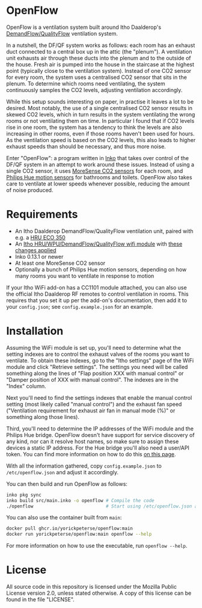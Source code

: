# OpenFlow

OpenFlow is a ventilation system built around Itho Daalderop's
[DemandFlow/QualityFlow](https://www.ithodaalderop.nl/nl-NL/professional/productoverzicht/a04_03_01)
ventilation system.

In a nutshell, the DF/QF system works as follows: each room has an exhaust duct
connected to a central box up in the attic (the "plenum"). A ventilation unit
exhausts air through these ducts into the plenum and to the outside of the
house. Fresh air is pumped into the house in the staircase at the highest point
(typically close to the ventilation system). Instead of one CO2 sensor for every
room, the system uses a centralised CO2 sensor that sits in the plenum. To
determine which rooms need ventilating, the system continuously samples the CO2
levels, adjusting ventilation accordingly.

While this setup sounds interesting on paper, in practise it leaves a lot to be
desired. Most notably, the use of a single centralised CO2 sensor results in
skewed CO2 levels, which in turn results in the system ventilating the wrong
rooms or not ventilating them on time. In particular I found that if CO2 levels
rise in one room, the system has a tendency to think the levels are also
increasing in other rooms, even if those rooms haven't been used for hours. As
the ventilation speed is based on the CO2 levels, this also leads to higher
exhaust speeds than should be necessary, and thus more noise.

Enter "OpenFlow": a program written in [Inko](https://inko-lang.org/) that takes
over control of the DF/QF system in an attempt to work around these issues.
Instead of using a single CO2 sensor, it uses [MoreSense CO2
sensors](https://moresense-nl.com/MoreSense-MS-02/index.php/) for each room, and
[Philips Hue motion
sensors](https://www.philips-hue.com/en-us/p/hue-motion-sensor/046677570972) for
bathrooms and toilets. OpenFlow also takes care to ventilate at lower speeds
whenever possible, reducing the amount of noise produced.

# Requirements

- An Itho Daalderop DemandFlow/QualityFlow ventilation unit, paired with e.g. a
  [HRU ECO 350](https://www.ithodaalderop.nl/nl-NL/consument/productoverzicht/a04_02_01_03)
- An [Itho HRU/WPU/DemandFlow/QualityFlow wifi
  module](https://www.nrgwatch.nl/product/itho-non-cve-wifi-module/) with [these
  changes applied](https://github.com/arjenhiemstra/ithowifi/pull/144)
- Inko 0.13.1 or newer
- At least one MoreSense CO2 sensor
- Optionally a bunch of Philips Hue motion sensors, depending on how many rooms
  you want to ventilate in response to motion

If your Itho WiFi add-on has a CC1101 module attached, you can also use the
official Itho Daalderop RF remotes to control ventilation in rooms. This
requires that you set it up per the add-on's documentation, then add it to your
`config.json`; see `config.example.json` for an example.

# Installation

Assuming the WiFi module is set up, you'll need to determine what the setting
indexes are to control the exhaust valves of the rooms you want to ventilate. To
obtain these indexes, go to the "Itho settings" page of the WiFi module and
click "Retrieve settings". The settings you need will be called something along
the lines of "Flap position XXX with manual control" or "Damper position of XXX
with manual control". The indexes are in the "Index" column.

Next you'll need to find the settings indexes that enable the manual control
setting (most likely called "manual control") and the exhaust fan speed
("Ventilation requirement for exhaust air fan in manual mode (%)" or something
along those lines).

Third, you'll need to determine the IP addresses of the WiFi module and the
Philips Hue bridge. OpenFlow doesn't have support for service discovery of any
kind, nor can it resolve host names, so make sure to assign these devices a
static IP address. For the Hue bridge you'll also need a user/API token. You can
find more information on how to do this [on this
page](https://developers.meethue.com/develop/get-started-2/).

With all the information gathered, copy `config.example.json` to
`/etc/openflow.json` and adjust it accordingly.

You can then build and run OpenFlow as follows:

```bash
inko pkg sync
inko build src/main.inko -o openflow # Compile the code
./openflow                           # Start using /etc/openflow.json as the config file
```

You can also use the container built from `main`:

```bash
docker pull ghcr.io/yorickpeterse/openflow:main
docker run yorickpeterse/openflow:main openflow --help
```

For more information on how to use the executable, run `openflow --help`.

# License

All source code in this repository is licensed under the Mozilla Public License
version 2.0, unless stated otherwise. A copy of this license can be found in the
file "LICENSE".
